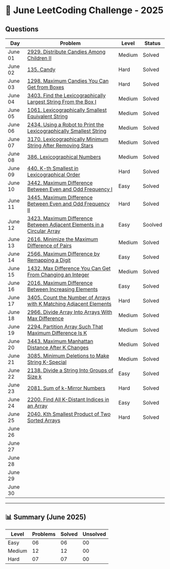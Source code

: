 # 📅 June LeetCoding Challenge - 2025

## Questions

| Day | Problem | Level | Status |
| --- | --- | --- | --- |
| June 01 | [2929. Distribute Candies Among Children II](https://leetcode.com/problems/distribute-candies-among-children-ii/) | Medium | Solved |
| June 02 | [135. Candy](https://leetcode.com/problems/candy/) | Hard | Solved |
| June 03 | [1298. Maximum Candies You Can Get from Boxes](https://leetcode.com/problems/maximum-candies-you-can-get-from-boxes/) | Hard | Solved |
| June 04 | [3403. Find the Lexicographically Largest String From the Box I](https://leetcode.com/problems/find-the-lexicographically-largest-string-from-the-box-i/) | Medium | Solved |
| June 05 | [1061. Lexicographically Smallest Equivalent String](https://leetcode.com/problems/lexicographically-smallest-equivalent-string/) | Medium | Solved |
| June 06 | [2434. Using a Robot to Print the Lexicographically Smallest String](https://leetcode.com/problems/using-a-robot-to-print-the-lexicographically-smallest-string/) | Medium | Solved |
| June 07 | [3170. Lexicographically Minimum String After Removing Stars](https://leetcode.com/problems/lexicographically-minimum-string-after-removing-stars/) | Medium | Solved |
| June 08 | [386. Lexicographical Numbers](https://leetcode.com/problems/lexicographical-numbers/) | Medium | Solved |
| June 09 | [440. K-th Smallest in Lexicographical Order](https://leetcode.com/problems/k-th-smallest-in-lexicographical-order/) | Hard | Solved |
| June 10 | [3442. Maximum Difference Between Even and Odd Frequency I](https://leetcode.com/problems/maximum-difference-between-even-and-odd-frequency-i/) | Easy | Solved |
| June 11 | [3445. Maximum Difference Between Even and Odd Frequency II](https://leetcode.com/problems/maximum-difference-between-even-and-odd-frequency-ii/) | Hard | Solved |
| June 12 | [3423. Maximum Difference Between Adjacent Elements in a Circular Array](https://leetcode.com/problems/maximum-difference-between-adjacent-elements-in-a-circular-array/) | Easy | Soolved |
| June 13 | [2616. Minimize the Maximum Difference of Pairs](https://leetcode.com/problems/minimize-the-maximum-difference-of-pairs/) | Medium | Solved |
| June 14 | [2566. Maximum Difference by Remapping a Digit](https://leetcode.com/problems/maximum-difference-by-remapping-a-digit/) | Easy | Solved |
| June 15 | [1432. Max Difference You Can Get From Changing an Integer](https://leetcode.com/problems/max-difference-you-can-get-from-changing-an-integer/) | Medium | Solved |
| June 16 | [2016. Maximum Difference Between Increasing Elements](https://leetcode.com/problems/maximum-difference-between-increasing-elements/) | Easy | Solved |
| June 17 | [3405. Count the Number of Arrays with K Matching Adjacent Elements](https://leetcode.com/problems/count-the-number-of-arrays-with-k-matching-adjacent-elements/) | Hard | Solved |
| June 18 | [2966. Divide Array Into Arrays With Max Difference](https://leetcode.com/problems/divide-array-into-arrays-with-max-difference/) | Medium | Solved |
| June 19 | [2294. Partition Array Such That Maximum Difference Is K](https://leetcode.com/problems/partition-array-such-that-maximum-difference-is-k/) | Medium | Solved |
| June 20 | [3443. Maximum Manhattan Distance After K Changes](https://leetcode.com/problems/maximum-manhattan-distance-after-k-changes/) | Medium | Solved |
| June 21 | [3085. Minimum Deletions to Make String K-Special](https://leetcode.com/problems/minimum-deletions-to-make-string-k-special/) | Medium | Solved |
| June 22 | [2138. Divide a String Into Groups of Size k](https://leetcode.com/problems/divide-a-string-into-groups-of-size-k/) | Easy | Solved |
| June 23 | [2081. Sum of k-Mirror Numbers](https://leetcode.com/problems/sum-of-k-mirror-numbers/) | Hard | Solved |
| June 24 | [2200. Find All K-Distant Indices in an Array](https://leetcode.com/problems/find-all-k-distant-indices-in-an-array/) | Easy | Solved |
| June 25 | [2040. Kth Smallest Product of Two Sorted Arrays](https://leetcode.com/problems/kth-smallest-product-of-two-sorted-arrays/) | Hard | Solved |
| June 26 | []() |  |  |
| June 27 | []() |  |  |
| June 28 | []() |  |  |
| June 29 | []() |  |  |
| June 30 | []() |  |  |

---

## 📊 Summary (June 2025)

| Level  | Problems | Solved | Unsolved |
| ---    | --- | --- | --- |
| Easy   | 06 | 06 | 00 |
| Medium | 12 | 12 | 00 |
| Hard   | 07 | 07 | 00 |
